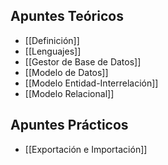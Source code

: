 ## Apuntes Teóricos

- [[Definición]]
- [[Lenguajes]]
- [[Gestor de Base de Datos]]
- [[Modelo de Datos]]
- [[Modelo Entidad-Interrelación]]
- [[Modelo Relacional]]

## Apuntes Prácticos

- [[Exportación e Importación]]
